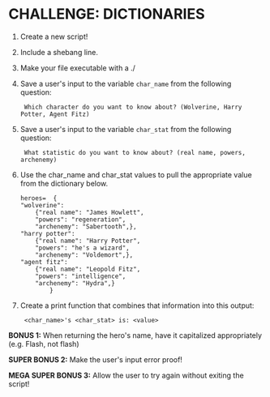 # CHALLENGE: DICTIONARIES

1. Create a new script!

0. Include a shebang line.

0. Make your file executable with a ./

0. Save a user's input to the variable `char_name` from the following question:

        Which character do you want to know about? (Wolverine, Harry Potter, Agent Fitz)

0. Save a user's input to the variable `char_stat` from the following question:

        What statistic do you want to know about? (real name, powers, archenemy)

0. Use the char_name and char_stat values to pull the appropriate value from the dictionary below.

    ```
    heroes=  {
    "wolverine":
        {"real name": "James Howlett",
        "powers": "regeneration",
        "archenemy": "Sabertooth",},
    "harry potter":
        {"real name": "Harry Potter",
        "powers": "he's a wizard",
        "archenemy": "Voldemort",},
    "agent fitz":
        {"real name": "Leopold Fitz",
        "powers": "intelligence",
        "archenemy": "Hydra",}
            }
    ```
    
0. Create a print function that combines that information into this output:

        <char_name>'s <char_stat> is: <value>

**BONUS 1:** When returning the hero's name, have it capitalized appropriately (e.g. Flash, not flash)

**SUPER BONUS 2:** Make the user's input error proof!

**MEGA SUPER BONUS 3:** Allow the user to try again without exiting the script!

<!-- 
```
hero= {"flash":{"speed": "fastest", "intelligence": "lowest", "strength": "lowest"}, "batman":{"speed": "slowest", "intelligence": "highest", "strength": "money"}, "superman":{"speed": "fast", "intelligence": "average", "strength": "strongest"}}

answer= " "

while answer != "q":
  try:
    char_name= input("Which character do you want to know about? (Flash, Batman, Superman) ")

    char_stat= input("What statistic do you want to know about? (strength, speed, or intelligence) ")

    print(f"{char_name.capitalize()}'s {char_stat} is: {hero[char_name][char_stat].capitalize()}")
  except:
    print("You provided incorrect input.")

  answer= input("Press ENTER to choose another hero, or press Q to quit!")
```  
-->
